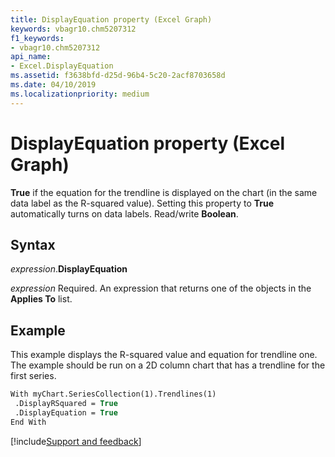 ```yaml
---
title: DisplayEquation property (Excel Graph)
keywords: vbagr10.chm5207312
f1_keywords:
- vbagr10.chm5207312
api_name:
- Excel.DisplayEquation
ms.assetid: f3638bfd-d25d-96b4-5c20-2acf8703658d
ms.date: 04/10/2019
ms.localizationpriority: medium
---
```



# DisplayEquation property (Excel Graph)

**True** if the equation for the trendline is displayed on the chart (in the same data label as the R-squared value). Setting this property to **True** automatically turns on data labels. Read/write **Boolean**.

## Syntax

_expression_.**DisplayEquation**

_expression_ Required. An expression that returns one of the objects in the **Applies To** list.

## Example

This example displays the R-squared value and equation for trendline one. The example should be run on a 2D column chart that has a trendline for the first series.

```vb
With myChart.SeriesCollection(1).Trendlines(1) 
 .DisplayRSquared = True 
 .DisplayEquation = True 
End With
```

[!include[Support and feedback](~/includes/feedback-boilerplate.md)]
